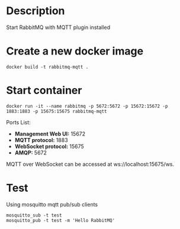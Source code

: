 # Description
Start RabbitMQ with MQTT plugin installed

# Create a new docker image
```shell
docker build -t rabbitmq-mqtt .
```

# Start container
```shell
docker run -it --name rabbitmq -p 5672:5672 -p 15672:15672 -p 1883:1883 -p 15675:15675 rabbitmq-mqtt
```

Ports List:

- **Management Web UI:** 15672
- **MQTT protocol:** 1883
- **WebSocket protocol:** 15675
- **AMQP:** 5672

MQTT over WebSocket can be accessed at ws://localhost:15675/ws.

# Test
Using mosquitto mqtt pub/sub clients

```shell
mosquitto_sub -t test
mosquitto_pub -t test -m 'Hello RabbitMQ'
```
